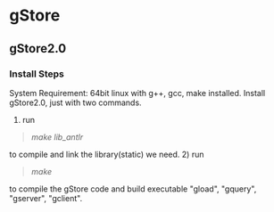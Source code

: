 gStore
======

## gStore2.0

### Install Steps
System Requirement: 64bit linux with g++, gcc, make installed.
Install gStore2.0, just with two commands. 
1) run
> *make lib_antlr*

to compile and link the library(static) we need.
2) run
> *make*

to compile the gStore code and build executable "gload", "gquery", "gserver", "gclient".
